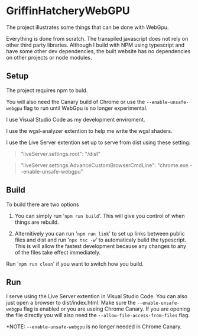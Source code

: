 # GriffinHatcheryWebGPU
 
The project illustrates some things that can be done with WebGpu.

Everything is done from scratch. The transpiled javascript does not rely on other third party libraries. 
Although I build with NPM using typescript and have some other dev dependencies, the built website has no dependencies on other projects or node modules.

## Setup
The project requires npm to buld.

You will also need the Canary build of Chrome or use the `--enable-unsafe-webgpu` flag to run until WebGpu is no longer experimental.

I use Visual Studio Code as my development enviroment.

I use the wgsl-analyzer extention to help me write the wgsl shaders.

I use the Live Server extention set up to serve from dist using these setting:

> "liveServer.settings.root": "/dist"

> "liveServer.settings.AdvanceCustomBrowserCmdLine": "chrome.exe --enable-unsafe-webgpu" 

## Build
To build there are two options 

1. You can simply run '`npm run build`'. This will give you control of when things are rebuild.

2. Alternitively you can run '`npm run link`' to set up links between public files and dist and run '`npx tsc -w`' to automaticaly bulid the typescript. This is will allow the fastest development because any changes to any of the files take effect immediately.

Run '`npm run clean`' if you want to switch how you build.

## Run
I serve using the Live Server extention in Visual Studio Code. You can also just open a browser to dist/index.html. Make sure the `--enable-unsafe-webgpu` flag is enabled or you are useing Chrome Canary. If you are opening the file directly you will also need the `--allow-file-access-from-files` flag. 

*NOTE: `--enable-unsafe-webgpu` is no longer needed in Chrome Canary.